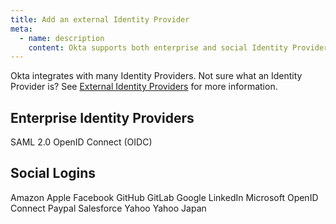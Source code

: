 ```yaml
---
title: Add an external Identity Provider
meta:
  - name: description
    content: Okta supports both enterprise and social Identity Providers (social login).
---
```


Okta integrates with many Identity Providers. Not sure what an Identity Provider is? See [External Identity Providers](/docs/concepts/identity-providers/) for more information.

## Enterprise Identity Providers

<Cards>
  <Card href="/docs/guides/add-an-external-idp/saml2/main/" headerImage="/img/idp-logos/saml.png">SAML 2.0</Card>
  <Card href="/docs/guides/add-an-external-idp/openidconnect/main/" headerImage="/img/idp-logos/oidc.png">OpenID Connect (OIDC)</Card>
  <!-- Need to figure out a way to link externally -->
  <!-- <Card href="https://help.okta.com/en/prod/Content/Topics/Security/idp-enable-smart-card.htm" headerImage="/img/idp-logos/smart-card.png">Smart Card</Card> -->
</Cards>

## Social Logins

<Cards>
  <Card href="/docs/guides/social-login/amazon/main" headerImage="/img/idp-logos/amazon.png">Amazon</Card>
  <Card href="/docs/guides/add-an-external-idp/apple/main/" headerImage="/img/idp-logos/apple.png">Apple</Card>
  <Card href="/docs/guides/add-an-external-idp/facebook/main/" headerImage="/img/idp-logos/facebook.png">Facebook</Card>
  <Card href="/docs/guides/social-login/github/main" headerImage="/img/idp-logos/github.png">GitHub</Card>
  <Card href="/docs/guides/social-login/gitlab/main" headerImage="/img/idp-logos/gitlab.svg">GitLab</Card>
  <Card href="/docs/guides/add-an-external-idp/google/main/" headerImage="/img/idp-logos/google.svg">Google</Card>
  <Card href="/docs/guides/add-an-external-idp/linkedin/main/" headerImage="/img/idp-logos/linkedin.png">LinkedIn</Card>
  <Card href="/docs/guides/add-an-external-idp/microsoft/main/" headerImage="/img/idp-logos/microsoft.svg">Microsoft</Card>
  <Card href="/docs/guides/add-an-external-idp/openidconnect/main/" headerImage="/img/idp-logos/oidc.png">OpenID Connect</Card>
  <Card href="/docs/guides/social-login/paypal/main" headerImage="/img/idp-logos/paypal.png">Paypal</Card>
  <Card href="/docs/guides/social-login/salesforce/main" headerImage="/img/idp-logos/salesforce.svg">Salesforce</Card>
  <Card href="/docs/guides/social-login/yahoo/main" headerImage="/img/idp-logos/yahoo.png">Yahoo</Card>
  <Card href="/docs/guides/social-login/yahoojp/main" headerImage="/img/idp-logos/yahoojp.svg">Yahoo Japan</Card>
</Cards>
